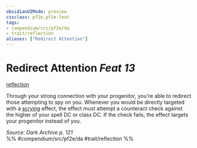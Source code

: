 ```yaml
---
obsidianUIMode: preview
cssclass: pf2e,pf2e-feat
tags:
- compendium/src/pf2e/da
- trait/reflection
aliases: ["Redirect Attention"]
---
```

# Redirect Attention  *Feat 13*  
[reflection](reflection-da.md "Reflection Ancestry & Heritage Trait")  


Through your strong connection with your progenitor, you're able to redirect those attempting to spy on you. Whenever you would be directly targeted with a [scrying](Reference/Rules/Traits/scrying.md "Scrying Effect Trait") effect, the effect must attempt a counteract check against the higher of your spell DC or class DC. If the check fails, the effect targets your progenitor instead of you.

*Source: Dark Archive p. 121*  
%% #compendium/src/pf2e/da #trait/reflection %%